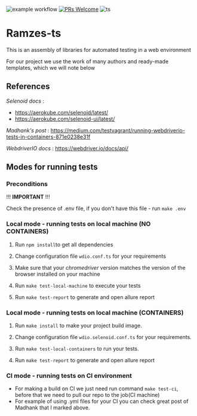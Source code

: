 ![example workflow](https://github.com/azumics/ramzes-ts/actions/workflows/ci-flow.yml/badge.svg) [![PRs Welcome](https://img.shields.io/badge/PRs-welcome-brightgreen.svg?style=flat-square)](https://makeapullrequest.com) ![ts](https://badgen.net/badge/Built%20With/TypeScript/blue)

# Ramzes-ts
 This is an assembly of libraries for automated testing in a web environment
  
For our project we use the work of many authors and ready-made templates, 
 which we will note below
<h2>References</h2>

*Selenoid docs* :
- https://aerokube.com/selenoid/latest/
- https://aerokube.com/selenoid-ui/latest/

*Madhank's post* :
https://medium.com/testvagrant/running-webdriverio-tests-in-containers-871e0238e31f

*WebdriverIO docs* :
https://webdriver.io/docs/api/


<h2>Modes for running tests</h2>  
<h3>Preconditions</h3>  
!!! <strong>IMPORTANT</strong> !!!


  Check the presence of .env file, if you don't have this file - run ```make .env ```

<h3>Local mode - running tests on local machine (NO CONTAINERS)</h3> 
 
1) Run ```npm install```to get all dependencies

2) Change configuration file ```wdio.conf.ts``` for your requirements

3) Make sure that your <em>chromedriver</em> version matches the version of the browser installed on your machine
 
4) Run ```make test-local-machine``` to execute your tests

5) Run ```make test-report``` to generate and open allure report

<h3>Local mode - running tests on local machine (CONTAINERS)</h3> 

1) Run ```make install``` to make your project build image. 
  
2) Change configuration file ```wdio.selenoid.conf.ts``` for your requirements.  
 
3) Run ```make test-local-containers``` to run your tests.  

4) Run ```make test-report``` to generate and open allure report


<h3>CI mode - running tests on CI environment</h3> 

- For making a build on CI we just need run command  ```make test-ci```, before that we need to pull our repo to the job(CI machine)  
- For example of using .yml files for your CI you can check great post of Madhank that I marked above.  


